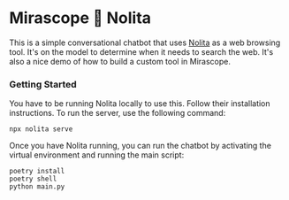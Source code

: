 # Mirascope 🤝 Nolita

This is a simple conversational chatbot that uses [Nolita](https://github.com/hdresearch/nolita) as a web browsing tool. It's on the model to determine when it needs to search the web. It's also a nice demo of how to build a custom tool in Mirascope.

### Getting Started

You have to be running Nolita locally to use this. Follow their installation instructions. To run the server, use the following command:

```
npx nolita serve
```

Once you have Nolita running, you can run the chatbot by activating the virtual environment and running the main script:

```
poetry install
poetry shell
python main.py
```
